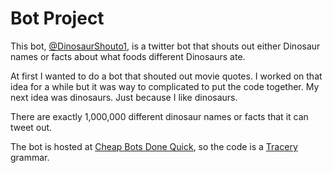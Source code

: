 # Bot Project

This bot, [@DinosaurShouto1](https://twitter.com/DinosaurShouto1), is a twitter bot that shouts out either Dinosaur names or facts about what foods different Dinosaurs ate.

At first I wanted to do a bot that shouted out movie quotes. I worked on that idea for a while but it was way to complicated to put the code together. My next idea was dinosaurs. Just because I like dinosaurs.

There are exactly 1,000,000 different dinosaur names or facts that it can tweet out.

The bot is hosted at [Cheap Bots Done Quick](https://cheapbotsdonequick.com), so the code is a [Tracery](http://www.tracery.io/) grammar.

